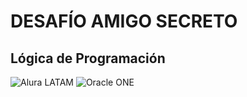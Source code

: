 # DESAFÍO AMIGO SECRETO
## Lógica de Programación

![Alura LATAM](https://img.shields.io/badge/Alura-LATAM-blue) ![Oracle ONE](https://img.shields.io/badge/Oracle-ONE-red)